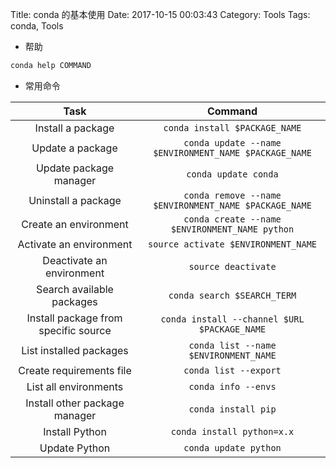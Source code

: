 Title: conda 的基本使用
Date: 2017-10-15 00:03:43
Category: Tools
Tags: conda, Tools

* 帮助

```bash
conda help COMMAND
```

* 常用命令

| Task | Command |
| :-: | :-: |
| Install a package | `conda install $PACKAGE_NAME` |
| Update a package | `conda update --name $ENVIRONMENT_NAME $PACKAGE_NAME` |
| Update package manager | `conda update conda` |
| Uninstall a package | `conda remove --name $ENVIRONMENT_NAME $PACKAGE_NAME` |
| Create an environment | `conda create --name $ENVIRONMENT_NAME python` |
| Activate an environment | `source activate $ENVIRONMENT_NAME` |
| Deactivate an environment | `source deactivate` |
| Search available packages | `conda search $SEARCH_TERM` |
| Install package from specific source | `conda install --channel $URL $PACKAGE_NAME` |
| List installed packages | `conda list --name $ENVIRONMENT_NAME` |
| Create requirements file | `conda list --export` |
| List all environments | `conda info --envs` |
| Install other package manager | `conda install pip` |
| Install Python | `conda install python=x.x` |
| Update Python | `conda update python` |




